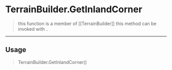 # TerrainBuilder.GetInlandCorner
> this function is a member of [[TerrainBuilder]]
> this method can be invoked with `.`
-----
## Usage
> TerrainBuilder.GetInlandCorner()
